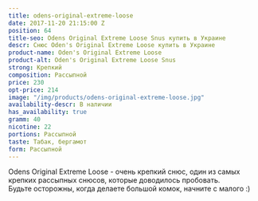 ```yaml
---
title: odens-original-extreme-loose
date: 2017-11-20 21:15:00 Z
position: 64
title-seo: Odens Original Extreme Loose Snus купить в Украине
descr: Снюс Oden's Original Extreme Loose купить в Украине
product-name: Oden's Original Extreme Loose
product-alt: Oden's Original Extreme Loose Snus
strong: Крепкий
composition: Рассыпной
price: 230
opt-price: 214
image: "/img/products/odens-original-extreme-loose.jpg"
availability-descr: В наличии
has_availability: true
gramm: 40
nicotine: 22
portions: Рассыпной
taste: Табак, бергамот
form: Рассыпной
---
```


Odens Original Extreme Loose - очень крепкий снюс, один из самых крепких рассыпных снюсов, которые доводилось пробовать.<br>
Будьте осторожны, когда делаете большой комок, начните с малого :)